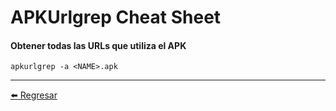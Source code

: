 # APKUrlgrep Cheat Sheet

#### Obtener todas las URLs que utiliza el APK
```
apkurlgrep -a <NAME>.apk
```

---

[:arrow_left: Regresar](https://github.com/m4lal0/cheatsheets)